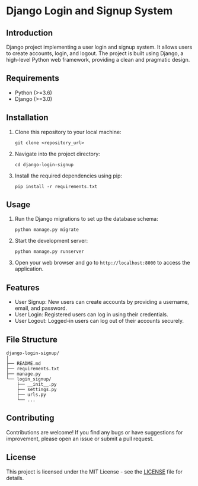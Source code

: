 # Django Login and Signup System

## Introduction
Django project implementing a user login and signup system. It allows users to create accounts, login, and logout. The project is built using Django, a high-level Python web framework, providing a clean and pragmatic design.

## Requirements
- Python (>=3.6)
- Django (>=3.0)

## Installation
1. Clone this repository to your local machine:
   ```
   git clone <repository_url>
   ```

2. Navigate into the project directory:
   ```
   cd django-login-signup
   ```

3. Install the required dependencies using pip:
   ```
   pip install -r requirements.txt
   ```

## Usage
1. Run the Django migrations to set up the database schema:
   ```
   python manage.py migrate
   ```

2. Start the development server:
   ```
   python manage.py runserver
   ```

3. Open your web browser and go to `http://localhost:8000` to access the application.

## Features
- User Signup: New users can create accounts by providing a username, email, and password.
- User Login: Registered users can log in using their credentials.
- User Logout: Logged-in users can log out of their accounts securely.

## File Structure
```
django-login-signup/
│
├── README.md
├── requirements.txt
├── manage.py
└── login_signup/
    ├── __init__.py
    ├── settings.py
    ├── urls.py
    └── ...
```

## Contributing
Contributions are welcome! If you find any bugs or have suggestions for improvement, please open an issue or submit a pull request.

## License
This project is licensed under the MIT License - see the [LICENSE](LICENSE) file for details.
